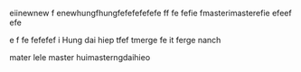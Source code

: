 
eiinewnew
f
enewhungfhungfefefefefefe
ff
fe
fefie
fmasterimasterefie
efeef
efe

e
f
fe
fefefef
i
Hung dai hiep
tfef
tmerge
fe
it
ferge
nanch

mater
lele
master
huimasterngdaihieo

